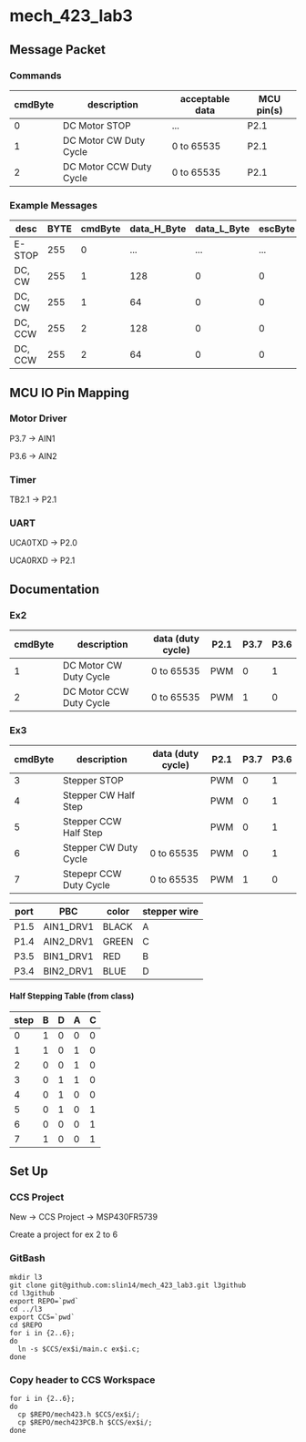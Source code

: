 # mech_423_lab3
## Message Packet
### Commands
| cmdByte | description              | acceptable data | MCU pin(s)          |
|---------|--------------------------|-----------------|---------------------|
|  0      | DC Motor STOP            | ...             | P2.1                |
|  1      | DC Motor CW  Duty Cycle  | 0 to 65535      | P2.1                |
|  2      | DC Motor CCW Duty Cycle  | 0 to 65535      | P2.1                |

### Example Messages
| desc     | BYTE| cmdByte| data_H_Byte | data_L_Byte | escByte | data_modified |
|----------|-----|--------|-------------|-------------|---------|---------------|
| E-STOP   | 255 | 0      | ...         | ...         | ...     | ...           |
| DC, CW   | 255 | 1      | 128         | 0           | 0       | 32768 -> 50%  |
| DC, CW   | 255 | 1      |  64         | 0           | 0       | 32768 -> 25%  |
| DC, CCW  | 255 | 2      | 128         | 0           | 0       | 32768 -> 50%  |
| DC, CCW  | 255 | 2      |  64         | 0           | 0       | 32768 -> 25%  |

## MCU IO Pin Mapping
### Motor Driver
P3.7 -> AIN1

P3.6 -> AIN2

### Timer
TB2.1 -> P2.1

### UART
UCA0TXD -> P2.0

UCA0RXD -> P2.1

## Documentation
### Ex2
| cmdByte | description              | data (duty cycle) | P2.1 | P3.7 | P3.6  |
|---------|--------------------------|-------------------|------|------|-------|
|  1      | DC Motor CW  Duty Cycle  | 0 to 65535        | PWM  | 0    | 1     |
|  2      | DC Motor CCW Duty Cycle  | 0 to 65535        | PWM  | 1    | 0     |

### Ex3
| cmdByte | description              | data (duty cycle) | P2.1 | P3.7 | P3.6  |
|---------|--------------------------|-------------------|------|------|-------|
|  3      | Stepper  STOP            |                   | PWM  | 0    | 1     |
|  4      | Stepper  CW  Half Step   |                   | PWM  | 0    | 1     |
|  5      | Stepper  CCW Half Step   |                   | PWM  | 0    | 1     |
|  6      | Stepper  CW  Duty Cycle  | 0 to 65535        | PWM  | 0    | 1     |
|  7      | Stepepr  CCW Duty Cycle  | 0 to 65535        | PWM  | 1    | 0     |

| port | PBC       | color | stepper wire | 
|------|-----------|-------|--------------|
| P1.5 | AIN1_DRV1 | BLACK | A            |
| P1.4 | AIN2_DRV1 | GREEN | C            |
| P3.5 | BIN1_DRV1 | RED   | B            |
| P3.4 | BIN2_DRV1 | BLUE  | D            |

#### Half Stepping Table (from class)
| step | B | D | A | C |
|------|---|---|---|---|
| 0    | 1 | 0 | 0 | 0 |
| 1    | 1 | 0 | 1 | 0 |
| 2    | 0 | 0 | 1 | 0 |
| 3    | 0 | 1 | 1 | 0 |
| 4    | 0 | 1 | 0 | 0 |
| 5    | 0 | 1 | 0 | 1 |
| 6    | 0 | 0 | 0 | 1 |
| 7    | 1 | 0 | 0 | 1 |

## Set Up
### CCS Project
New -> CCS Project -> MSP430FR5739

Create a project for ex 2 to 6

### GitBash
```
mkdir l3
git clone git@github.com:slin14/mech_423_lab3.git l3github
cd l3github
export REPO=`pwd`
cd ../l3
export CCS=`pwd`
cd $REPO
for i in {2..6};
do
  ln -s $CCS/ex$i/main.c ex$i.c;
done
```
### Copy header to CCS Workspace
```
for i in {2..6};
do
  cp $REPO/mech423.h $CCS/ex$i/;
  cp $REPO/mech423PCB.h $CCS/ex$i/;
done
```
